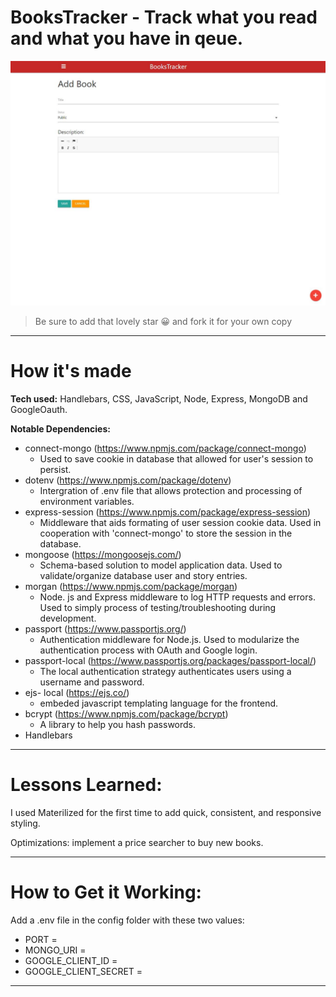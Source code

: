# BooksTracker - Track what you read and what you have in qeue.

![refImage](public/booktracker.jpg)

> Be sure to add that lovely star 😀 and fork it for your own copy

---

# How it's made

**Tech used:** Handlebars, CSS, JavaScript, Node, Express, MongoDB and GoogleOauth.

**Notable Dependencies:**

* connect-mongo (https://www.npmjs.com/package/connect-mongo)
   - Used to save cookie in database that allowed for user's session to persist.
* dotenv (https://www.npmjs.com/package/dotenv)
   - Intergration of .env file that allows protection and processing of environment variables.
* express-session (https://www.npmjs.com/package/express-session)
   - Middleware that aids formating of user session cookie data. Used in cooperation with 'connect-mongo' to store the session in the database.
* mongoose (https://mongoosejs.com/)
   - Schema-based solution to model application data. Used to validate/organize database user and story entries.
* morgan (https://www.npmjs.com/package/morgan)
   - Node. js and Express middleware to log HTTP requests and errors. Used to simply process of testing/troubleshooting during development.
* passport (https://www.passportjs.org/)
   - Authentication middleware for Node.js. Used to modularize the authentication process with OAuth and Google login.
* passport-local (https://www.passportjs.org/packages/passport-local/)
   - The local authentication strategy authenticates users using a username and password.
* ejs- local (https://ejs.co/)
   - embeded javascript templating language for the frontend.
* bcrypt (https://www.npmjs.com/package/bcrypt)
   - A library to help you hash passwords.
* Handlebars

---

# Lessons Learned:

I used Materilized for the first time to add quick, consistent, and responsive styling.

Optimizations: implement a price searcher to buy new books.  

---

# How to Get it Working:

Add a .env file in the config folder with these two values:
* PORT = 
* MONGO_URI = 
* GOOGLE_CLIENT_ID = 
* GOOGLE_CLIENT_SECRET =
---
